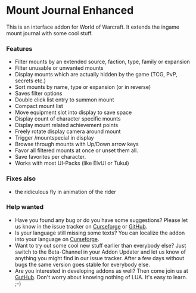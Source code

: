 # Mount Journal Enhanced

This is an interface addon for World of Warcraft. It extends the ingame mount journal with some cool stuff.

### Features

+ Filter mounts by an extended source, faction, type, family or expansion
+ Filter unusable or unwanted mounts
+ Display mounts which are actually hidden by the game (TCG, PvP, secrets etc.)
+ Sort mounts by name, type or expansion (or in reverse)
+ Saves filter options
+ Double click list entry to summon mount
+ Compact mount list
+ Move equipment slot into display to save space
+ Display count of character specific mounts
+ Display mount related achievement points
+ Freely rotate display camera around mount
+ Trigger /mountspecial in display
+ Browse through mounts with Up/Down arrow keys
+ Favor all filtered mounts at once or unset them all.
+ Save favorites per character.
+ Works with most UI-Packs (like ElvUI or Tukui)

### Fixes also
+ the ridiculous fly in animation of the rider

### Help wanted

- Have you found any bug or do you have some suggestions? Please let us know in the issue tracker on [Curseforge](https://www.curseforge.com/wow/addons/mount-journal-enhanced/issues) or [GitHub](https://github.com/exochron/MountJournalEnhanced/issues).
- Is your language still missing some texts? You can localize the addon into your language on [Curseforge](https://www.curseforge.com/wow/addons/mount-journal-enhanced/localization).
- Want to try out some cool new stuff earlier than everybody else? Just switch to the Beta-Channel in your Addon Updater and let us know of anything you might find in our issue tracker. After a few days without bugs the same version goes stable for everybody else.
- Are you interested in developing addons as well? Then come join us at [GutHub](https://github.com/exochron/MountJournalEnhanced). Don't worry about knowing nothing of LUA. It's easy to learn. ;-)
